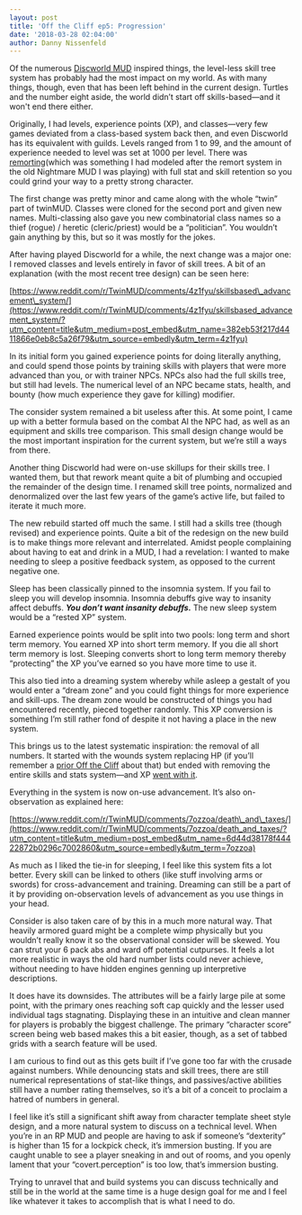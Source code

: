 ```yaml
---
layout: post
title: 'Off the Cliff ep5: Progression'
date: '2018-03-28 02:04:00'
author: Danny Nissenfeld
---
```


Of the numerous [Discworld MUD](http://discworld.starturtle.net/lpc/) inspired things, the level-less skill tree system has probably had the most impact on my world. As with many things, though, even that has been left behind in the current design. Turtles and the number eight aside, the world didn’t start off skills-based—and it won't end there either.

Originally, I had levels, experience points (XP), and classes—very few games deviated from a class-based system back then, and even Discworld has its equivalent with guilds. Levels ranged from 1 to 99, and the amount of experience needed to level was set at 1000 per level. There was [remorting](http://mud.co.uk/dvw/whatisremort.html)(which was something I had modeled after the remort system in the old Nightmare MUD I was playing) with full stat and skill retention so you could grind your way to a pretty strong character.

The first change was pretty minor and came along with the whole “twin” part of twinMUD. Classes were cloned for the second port and given new names. Multi-classing also gave you new combinatorial class names so a thief (rogue) / heretic (cleric/priest) would be a “politician”. You wouldn’t gain anything by this, but so it was mostly for the jokes.

After having played Discworld for a while, the next change was a major one: I removed classes and levels entirely in favor of skill trees. A bit of an explanation (with the most recent tree design) can be seen here:

[https://www.reddit.com/r/TwinMUD/comments/4z1fyu/skillsbased\_advancement\_system/](https://www.reddit.com/r/TwinMUD/comments/4z1fyu/skillsbased_advancement_system/?utm_content=title&utm_medium=post_embed&utm_name=382eb53f217d4411866e0eb8c5a26f79&utm_source=embedly&utm_term=4z1fyu)

In its initial form you gained experience points for doing literally anything, and could spend those points by training skills with players that were more advanced than you, or with trainer NPCs. NPCs also had the full skills tree, but still had levels. The numerical level of an NPC became stats, health, and bounty (how much experience they gave for killing) modifier.

The consider system remained a bit useless after this. At some point, I came up with a better formula based on the combat AI the NPC had, as well as an equipment and skills tree comparison. This small design change would be the most important inspiration for the current system, but we’re still a ways from there.

Another thing Discworld had were on-use skillups for their skills tree. I wanted them, but that rework meant quite a bit of plumbing and occupied the remainder of the design time. I renamed skill tree points, normalized and denormalized over the last few years of the game’s active life, but failed to iterate it much more.

The new rebuild started off much the same. I still had a skills tree (though revised) and experience points. Quite a bit of the redesign on the new build is to make things more relevant and interrelated. Amidst people complaining about having to eat and drink in a MUD, I had a revelation: I wanted to make needing to sleep a positive feedback system, as opposed to the current negative one.

Sleep has been classically pinned to the insomnia system. If you fail to sleep you will develop insomnia. Insomnia debuffs give way to insanity affect debuffs. **_You don’t want insanity debuffs._** The new sleep system would be a “rested XP” system.

Earned experience points would be split into two pools: long term and short term memory. You earned XP into short term memory. If you die all short term memory is lost. Sleeping converts short to long term memory thereby “protecting” the XP you’ve earned so you have more time to use it.

This also tied into a dreaming system whereby while asleep a gestalt of you would enter a “dream zone” and you could fight things for more experience and skill-ups. The dream zone would be constructed of things you had encountered recently, pieced together randomly. This XP conversion is something I’m still rather fond of despite it not having a place in the new system.

This brings us to the latest systematic inspiration: the removal of all numbers. It started with the wounds system replacing HP (if you’ll remember a [prior Off the Cliff](https://mudcoders.com/off-the-cliff-ep1-health-systems-99389be1730) about that) but ended with removing the entire skills and stats system—and XP [went with it](https://www.reddit.com/r/TwinMUD/comments/7hqbty/an_end_to_numbers/).

Everything in the system is now on-use advancement. It’s also on-observation as explained here:

[https://www.reddit.com/r/TwinMUD/comments/7ozzoa/death\_and\_taxes/](https://www.reddit.com/r/TwinMUD/comments/7ozzoa/death_and_taxes/?utm_content=title&utm_medium=post_embed&utm_name=6d44d38178f44422872b0296c7002860&utm_source=embedly&utm_term=7ozzoa)

As much as I liked the tie-in for sleeping, I feel like this system fits a lot better. Every skill can be linked to others (like stuff involving arms or swords) for cross-advancement and training. Dreaming can still be a part of it by providing on-observation levels of advancement as you use things in your head.

Consider is also taken care of by this in a much more natural way. That heavily armored guard might be a complete wimp physically but you wouldn’t really know it so the observational consider will be skewed. You can strut your 6 pack abs and ward off potential cutpurses. It feels a lot more realistic in ways the old hard number lists could never achieve, without needing to have hidden engines genning up interpretive descriptions.

It does have its downsides. The attributes will be a fairly large pile at some point, with the primary ones reaching soft cap quickly and the lesser used individual tags stagnating. Displaying these in an intuitive and clean manner for players is probably the biggest challenge. The primary “character score” screen being web based makes this a bit easier, though, as a set of tabbed grids with a search feature will be used.

I am curious to find out as this gets built if I’ve gone too far with the crusade against numbers. While denouncing stats and skill trees, there are still numerical representations of stat-like things, and passives/active abilities still have a number rating themselves, so it’s a bit of a conceit to proclaim a hatred of numbers in general.

I feel like it’s still a significant shift away from character template sheet style design, and a more natural system to discuss on a technical level. When you’re in an RP MUD and people are having to ask if someone’s “dexterity” is higher than 15 for a lockpick check, it’s immersion busting. If you are caught unable to see a player sneaking in and out of rooms, and you openly lament that your “covert.perception” is too low, that’s immersion busting.

Trying to unravel that and build systems you can discuss technically and still be in the world at the same time is a huge design goal for me and I feel like whatever it takes to accomplish that is what I need to do.


